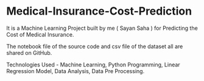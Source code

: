 # Medical-Insurance-Cost-Prediction

It is a Machine Learning Project built by me ( Sayan Saha ) for Predicting the Cost of Medical Insurance.

The notebook file of the source code and csv file of the dataset all are shared on GitHub. 

Technologies Used - Machine Learning, Python Programming, Linear Regression Model, Data Analysis, Data Pre Processing.





